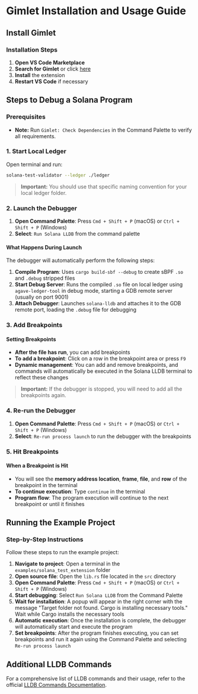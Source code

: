 # Gimlet Installation and Usage Guide

## Install Gimlet

### Installation Steps

1. **Open VS Code Marketplace**
2. **Search for Gimlet** or click [here](https://marketplace.visualstudio.com/items?itemName=limechain.gimlet)
3. **Install** the extension
4. **Restart VS Code** if necessary

## Steps to Debug a Solana Program

### Prerequisites

- **Note:** Run `Gimlet: Check Dependencies` in the Command Palette to verify all requirements.

### 1. Start Local Ledger

Open terminal and run:

```zsh
solana-test-validator --ledger ./ledger
```

> **Important:** You should use that specific naming convention for your local ledger folder.

### 2. Launch the Debugger

1. **Open Command Palette**: Press `Cmd + Shift + P` (macOS) or `Ctrl + Shift + P` (Windows)
2. **Select**: `Run Solana LLDB` from the command palette

#### What Happens During Launch

The debugger will automatically perform the following steps:

1. **Compile Program**: Uses `cargo build-sbf --debug` to create sBPF `.so` and `.debug` stripped files
2. **Start Debug Server**: Runs the compiled `.so` file on local ledger using `agave-ledger-tool` in debug mode, starting a GDB remote server (usually on port 9001)
3. **Attach Debugger**: Launches `solana-lldb` and attaches it to the GDB remote port, loading the `.debug` file for debugging

### 3. Add Breakpoints

#### Setting Breakpoints

- **After the file has run**, you can add breakpoints
- **To add a breakpoint**: Click on a row in the breakpoint area or press `F9`
- **Dynamic management**: You can add and remove breakpoints, and commands will automatically be executed in the Solana LLDB terminal to reflect these changes

> **Important:** If the debugger is stopped, you will need to add all the breakpoints again.

### 4. Re-run the Debugger

1. **Open Command Palette**: Press `Cmd + Shift + P` (macOS) or `Ctrl + Shift + P` (Windows)
2. **Select**: `Re-run process launch` to run the debugger with the breakpoints

### 5. Hit Breakpoints

#### When a Breakpoint is Hit

- You will see the **memory address location**, **frame**, **file**, and **row** of the breakpoint in the terminal
- **To continue execution**: Type `continue` in the terminal
- **Program flow**: The program execution will continue to the next breakpoint or until it finishes

## Running the Example Project

### Step-by-Step Instructions

Follow these steps to run the example project:

1. **Navigate to project**: Open a terminal in the `examples/solana_test_extension` folder
2. **Open source file**: Open the `lib.rs` file located in the `src` directory
3. **Open Command Palette**: Press `Cmd + Shift + P` (macOS) or `Ctrl + Shift + P` (Windows)
4. **Start debugging**: Select `Run Solana LLDB` from the Command Palette
5. **Wait for installation**: A popup will appear in the right corner with the message "Target folder not found. Cargo is installing necessary tools." Wait while Cargo installs the necessary tools
6. **Automatic execution**: Once the installation is complete, the debugger will automatically start and execute the program
7. **Set breakpoints**: After the program finishes executing, you can set breakpoints and run it again using the Command Palette and selecting `Re-run process launch`

## Additional LLDB Commands

For a comprehensive list of LLDB commands and their usage, refer to the official [LLDB Commands Documentation](https://lldb.llvm.org/use/map.html).
